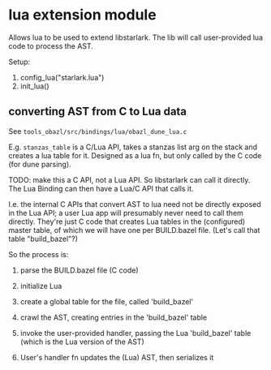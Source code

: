 # lua extension module

Allows lua to be used to extend libstarlark.  The lib will call user-provided lua code to process the AST.


Setup:

1. config_lua("starlark.lua")
2. init_lua()

## converting AST from C to Lua data

See `tools_obazl/src/bindings/lua/obazl_dune_lua.c`

E.g. `stanzas_table` is a C/Lua API, takes a stanzas list arg on the
stack and creates a lua table for it. Designed as a lua fn, but only
called by the C code (for dune parsing).

TODO: make this a C API, not a Lua API. So libstarlark can call it
directly. The Lua Binding can then have a Lua/C API that calls it.

I.e. the internal C APIs that convert AST to lua need not be directly
exposed in the Lua API; a user Lua app will presumably never need to
call them directly. They're just C code that creates Lua tables in the
(configured) master table, of which we will have one per BUILD.bazel
file.  (Let's call that table "build_bazel"?)

So the process is:

1. parse the BUILD.bazel file (C code)

2. initialize Lua

3. create a global table for the file, called 'build_bazel'

4. crawl the AST, creating entries in the 'build_bazel' table

5. invoke the user-provided handler, passing the Lua 'build_bazel'
   table (which is the Lua version of the AST)

6. User's handler fn updates the (Lua) AST, then serializes it
